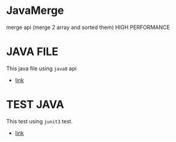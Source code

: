# JavaMerge
merge api (merge 2 array and sorted them) HIGH PERFORMANCE

# JAVA FILE
This java file using `java8` api
- [link](https://github.com/kamontat/JavaMerge/blob/master/src/com/kamontat/Merge.java)

# TEST JAVA
This test using `junit3` test.
- [link](https://github.com/kamontat/JavaMerge/blob/master/src/com/kamontat/MergeTest.java)
